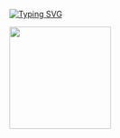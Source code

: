 [![Typing SVG](https://readme-typing-svg.demolab.com?font=Play&vCenter=true&center=true&size=50&pause=1000&color=C8F713&width=700&height=65&lines=Ol%C3%A1+%2C+eu+me+chamo+Pierre+;Seja+Bem-Vindo(a)+!+👋)](https://git.io/typing-svg)

<div >
  <img height="180em" src="https://github-readme-stats.vercel.app/api?username=PierreOF&show_icons=true&theme=merko&include_all_commits=true&count_private=true"/>
</div>
